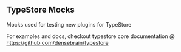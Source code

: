 TypeStore Mocks
---

Mocks used for testing new plugins for TypeStore

For examples and docs, checkout typestore core documentation
@ https://github.com/densebrain/typestore